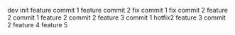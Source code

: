 dev init
feature commit 1
feature commit 2
fix commit 1
fix commit 2
feature 2 commit 1
feature 2 commit 2
feature 3 commit 1
hotfix2
feature 3 commit 2
feature 4
feature 5
